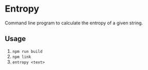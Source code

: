 # Entropy

Command line program to calculate the entropy of a given string.

## Usage

1. `npm run build`
2. `npm link`
3. `entropy <text>`

